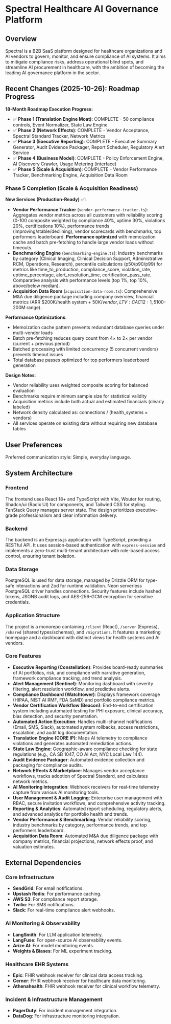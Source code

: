 # Spectral Healthcare AI Governance Platform

## Overview
Spectral is a B2B SaaS platform designed for healthcare organizations and AI vendors to govern, monitor, and ensure compliance of AI systems. It aims to mitigate compliance risks, address operational blind spots, and streamline AI procurement in healthcare, with the ambition of becoming the leading AI governance platform in the sector.

## Recent Changes (2025-10-26): Roadmap Progress

**18-Month Roadmap Execution Progress:**
- ✅ **Phase 1 (Translation Engine Moat)**: COMPLETE - 50 compliance controls, Event Normalizer, State Law Engine
- ✅ **Phase 2 (Network Effects)**: COMPLETE - Vendor Acceptance, Spectral Standard Tracker, Network Metrics
- ✅ **Phase 3 (Executive Reporting)**: COMPLETE - Executive Summary Generator, Audit Evidence Packager, Report Scheduler, Regulatory Alert Service
- ✅ **Phase 4 (Business Model)**: COMPLETE - Policy Enforcement Engine, AI Discovery Crawler, Usage Metering (interface)
- ✅ **Phase 5 (Scale & Acquisition)**: COMPLETE - Vendor Performance Tracker, Benchmarking Engine, Acquisition Data Room

### Phase 5 Completion (Scale & Acquisition Readiness)
**New Services (Production-Ready)** ✅:
- **Vendor Performance Tracker** (`vendor-performance-tracker.ts`): Aggregates vendor metrics across all customers with reliability scoring (0-100 composite weighted by compliance 40%, uptime 30%, violations 20%, certifications 10%), performance trends (improving/stable/declining), vendor scorecards with benchmarks, top performers leaderboard. **Performance optimized** with memoization cache and batch pre-fetching to handle large vendor loads without timeouts.
- **Benchmarking Engine** (`benchmarking-engine.ts`): Industry benchmarks by category (Clinical Imaging, Clinical Decision Support, Administrative RCM, Operations, Research), percentile calculations (p50/p90/p99) for metrics like time_to_production, compliance_score, violation_rate, uptime_percentage, alert_resolution_time, certification_pass_rate. Comparative analysis with performance levels (top 1%, top 10%, above/below median).
- **Acquisition Data Room** (`acquisition-data-room.ts`): Comprehensive M&A due diligence package including company overview, financial metrics (ARR $200K/health system + $50K/vendor, LTV:CAC 12:1, 5% churn, 95% GRR), network effects proof (density score, viral coefficient 1.3, 67% sales cycle reduction), technology metrics (50 controls, 5 frameworks, 99.9% uptime), growth metrics (15% MoM, 400% YoY), competitive positioning with moat analysis, data quality assessment (95% completeness, 98% accuracy), and export formats (JSON/CSV/PDF). Valuation estimation: 20x ARR multiple ($100-200M range).

**Performance Optimizations**:
- Memoization cache pattern prevents redundant database queries under multi-vendor loads
- Batch pre-fetching reduces query count from 4× to 2× per vendor (current + previous period)
- Batched processing with limited concurrency (5 concurrent vendors) prevents timeout issues
- Total database passes optimized for top performers leaderboard generation

**Design Notes**:
- Vendor reliability uses weighted composite scoring for balanced evaluation
- Benchmarks require minimum sample size for statistical validity
- Acquisition metrics include both actual and estimated financials (clearly labeled)
- Network density calculated as: connections / (health_systems × vendors)
- All services operate on existing data without requiring new database tables

## User Preferences
Preferred communication style: Simple, everyday language.

## System Architecture

### Frontend
The frontend uses React 18+ and TypeScript with Vite, Wouter for routing, Shadcn/ui (Radix UI) for components, and Tailwind CSS for styling. TanStack Query manages server state. The design prioritizes executive-grade professionalism and clear information delivery.

### Backend
The backend is an Express.js application with TypeScript, providing a RESTful API. It uses session-based authentication with `express-session` and implements a zero-trust multi-tenant architecture with role-based access control, ensuring tenant isolation.

### Data Storage
PostgreSQL is used for data storage, managed by Drizzle ORM for type-safe interactions and Zod for runtime validation. Neon serverless PostgreSQL driver handles connections. Security features include hashed tokens, JSONB audit logs, and AES-256-GCM encryption for sensitive credentials.

### Application Structure
The project is a monorepo containing `/client` (React), `/server` (Express), `/shared` (shared types/schemas), and `/migrations`. It features a marketing homepage and a dashboard with distinct views for health systems and AI vendors.

### Core Features
-   **Executive Reporting (Constellation)**: Provides board-ready summaries of AI portfolios, risk, and compliance with narrative generation, framework compliance tracking, and trend analysis.
-   **Alert Management (Sentinel)**: Monitoring dashboard with severity filtering, alert resolution workflow, and predictive alerts.
-   **Compliance Dashboard (Watchtower)**: Displays framework coverage (HIPAA, NIST AI RMF, FDA SaMD) and portfolio compliance metrics.
-   **Vendor Certification Workflow (Beacon)**: End-to-end certification system including automated testing for PHI exposure, clinical accuracy, bias detection, and security penetration.
-   **Automated Action Execution**: Handles multi-channel notifications (Email, SMS, Slack), automated system rollbacks, access restrictions, escalation, and audit log documentation.
-   **Translation Engine (CORE IP)**: Maps AI telemetry to compliance violations and generates automated remediation actions.
-   **State Law Engine**: Geographic-aware compliance checking for state regulations (e.g., CA SB 1047, CO AI Act, NYC Local Law 144).
-   **Audit Evidence Packager**: Automated evidence collection and packaging for compliance audits.
-   **Network Effects & Marketplace**: Manages vendor acceptance workflows, tracks adoption of Spectral Standard, and calculates network metrics.
-   **AI Monitoring Integration**: Webhook receivers for real-time telemetry capture from various AI monitoring tools.
-   **User Management & Audit Logging**: Enterprise user management with RBAC, secure invitation workflows, and comprehensive activity tracking.
-   **Reporting & Analytics**: Automated report scheduling, regulatory alerts, and advanced analytics for portfolio health and trends.
-   **Vendor Performance & Benchmarking**: Vendor reliability scoring, industry benchmarks by category, performance trends, and top performers leaderboard.
-   **Acquisition Data Room**: Automated M&A due diligence package with company metrics, financial projections, network effects proof, and valuation estimates.

## External Dependencies

### Core Infrastructure
-   **SendGrid**: For email notifications.
-   **Upstash Redis**: For performance caching.
-   **AWS S3**: For compliance report storage.
-   **Twilio**: For SMS notifications.
-   **Slack**: For real-time compliance alert webhooks.

### AI Monitoring & Observability
-   **LangSmith**: For LLM application telemetry.
-   **LangFuse**: For open-source AI observability events.
-   **Arize AI**: For model monitoring events.
-   **Weights & Biases**: For ML experiment tracking.

### Healthcare EHR Systems
-   **Epic**: FHIR webhook receiver for clinical data access tracking.
-   **Cerner**: FHIR webhook receiver for healthcare data monitoring.
-   **Athenahealth**: FHIR webhook receiver for clinical workflow telemetry.

### Incident & Infrastructure Management
-   **PagerDuty**: For incident management integration.
-   **DataDog**: For infrastructure monitoring integration.
